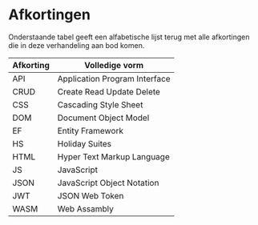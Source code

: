 # Afkortingen

Onderstaande tabel geeft een alfabetische lijst terug met alle afkortingen die in deze verhandeling aan bod komen.

| Afkorting  | Volledige vorm                     |
|------------|------------------------------------|
|       API  |     Application Program Interface  |
|     CRUD   |   Create Read Update Delete        |
|     CSS    |   Cascading Style Sheet            |
|     DOM    |   Document Object Model            |
|     EF     |   Entity Framework                 |
|     HS     |   Holiday Suites                   |
|     HTML   |   Hyper Text Markup Language       |
|     JS     |   JavaScript                       |
|     JSON   |   JavaScript Object Notation       |
|     JWT    |   JSON Web Token                   |
|     WASM   |   Web Assambly                     |
